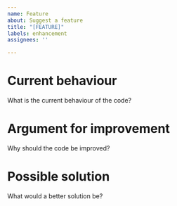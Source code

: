 ```yaml
---
name: Feature
about: Suggest a feature
title: "[FEATURE]"
labels: enhancement
assignees: ''

---
```


# Current behaviour
What is the current behaviour of the code?

# Argument for improvement
Why should the code be improved?

# Possible solution
What would a better solution be?

